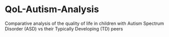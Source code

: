 # QoL-Autism-Analysis
Comparative analysis of the quality of life in children with Autism Spectrum Disorder (ASD) vs their Typically Developing (TD) peers
